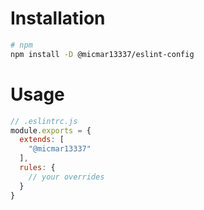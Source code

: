 # Installation

```bash
# npm
npm install -D @micmar13337/eslint-config
```

# Usage
```js
// .eslintrc.js
module.exports = {
  extends: [
    "@micmar13337"
  ],
  rules: {
    // your overrides
  }
}
```
